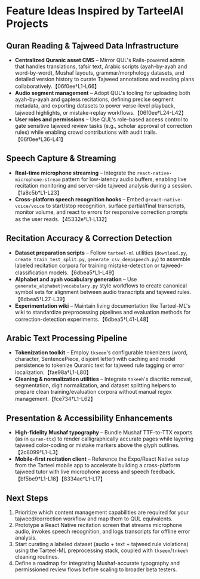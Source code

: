 # Feature Ideas Inspired by TarteelAI Projects

## Quran Reading & Tajweed Data Infrastructure
- **Centralized Quranic asset CMS** – Mirror QUL's Rails-powered admin that handles translations, tafsir text, Arabic scripts (ayah-by-ayah and word-by-word), Mushaf layouts, grammar/morphology datasets, and detailed version history to curate Tajweed annotations and reading plans collaboratively.【06f0ee†L1-L66】
- **Audio segment management** – Adopt QUL's tooling for uploading both ayah-by-ayah and gapless recitations, defining precise segment metadata, and exporting datasets to power verse-level playback, tajweed highlights, or mistake-replay workflows.【06f0ee†L24-L42】
- **User roles and permissions** – Use QUL's role-based access control to gate sensitive tajweed review tasks (e.g., scholar approval of correction rules) while enabling crowd contributions with audit trails.【06f0ee†L36-L41】

## Speech Capture & Streaming
- **Real-time microphone streaming** – Integrate the `react-native-microphone-stream` pattern for low-latency audio buffers, enabling live recitation monitoring and server-side tajweed analysis during a session.【1a8c5b†L1-L23】
- **Cross-platform speech recognition hooks** – Embed `@react-native-voice/voice` to start/stop recognition, surface partial/final transcripts, monitor volume, and react to errors for responsive correction prompts as the user reads.【45332e†L1-L132】

## Recitation Accuracy & Correction Detection
- **Dataset preparation scripts** – Follow `tarteel-ml` utilities (`download.py`, `create_train_test_split.py`, `generate_csv_deepspeech.py`) to assemble labeled recitation corpora for training mistake-detection or tajweed-classification models.【6dbea5†L1-L49】
- **Alphabet and ayah vocabulary generation** – Use `generate_alphabet|vocabulary.py` style workflows to create canonical symbol sets for alignment between audio transcripts and tajweed rules.【6dbea5†L27-L39】
- **Experimentation wiki** – Maintain living documentation like Tarteel-ML's wiki to standardize preprocessing pipelines and evaluation methods for correction-detection experiments.【6dbea5†L41-L48】

## Arabic Text Processing Pipeline
- **Tokenization toolkit** – Employ `tkseem`'s configurable tokenizers (word, character, SentencePiece, disjoint letter) with caching and model persistence to tokenize Quranic text for tajweed rule tagging or error localization.【fae98a†L1-L80】
- **Cleaning & normalization utilities** – Integrate `tnkeeh`'s diacritic removal, segmentation, digit normalization, and dataset splitting helpers to prepare clean training/evaluation corpora without manual regex management.【fce734†L1-L62】

## Presentation & Accessibility Enhancements
- **High-fidelity Mushaf typography** – Bundle Mushaf TTF-to-TTX exports (as in `quran-ttx`) to render calligraphically accurate pages while layering tajweed color-coding or mistake markers above the glyph outlines.【2c8099†L1-L3】
- **Mobile-first recitation client** – Reference the Expo/React Native setup from the Tarteel mobile app to accelerate building a cross-platform tajweed tutor with live microphone access and speech feedback.【bf5be9†L1-L18】【8334ae†L1-L17】

## Next Steps
1. Prioritize which content management capabilities are required for your tajweed/correction workflow and map them to QUL equivalents.
2. Prototype a React Native recitation screen that streams microphone audio, invokes speech recognition, and logs transcripts for offline error analysis.
3. Start curating a labeled dataset (audio + text + tajweed rule violations) using the Tarteel-ML preprocessing stack, coupled with `tkseem`/`tnkeeh` cleaning routines.
4. Define a roadmap for integrating Mushaf-accurate typography and permissioned review flows before scaling to broader beta testers.
